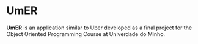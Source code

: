 # UmER
**UmER** is an application similar to Uber developed as a final project for the Object Oriented Programming Course at Univerdade do Minho.
